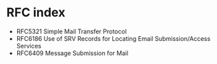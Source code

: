# RFC index

- RFC5321 Simple Mail Transfer Protocol
- RFC6186 Use of SRV Records for Locating Email Submission/Access Services
- RFC6409 Message Submission for Mail
